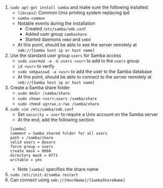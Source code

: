 1. `sudo apt-get install samba` and make sure the following installed:
    * `libcups2`: Common Unix printing system replacing lpd
    * `samba-common`
    * Notable events during the installation
        * Created `/etc/samba/smb.conf`
        * Added user group `sambashare`
        * Started daemons `nmbd` and `smbd`
    * At this point, should be able to see the server remotely at `smb://[Samba host ip or host name]`
2. Use the standard user group `users` for Samba access
    * `sudo usermod -a -G users <usr>` to add <usr> to the `users` group
    * `id <usr>` to verify
    * `sudo smbpasswd -a <usr>` to add the user to the Samba database
    * At this point, should be able to connect to the server remotely at `smb://[Samba host ip or host name]`
3. Create a Samba share folder
    * `sudo mkdir /samba/share`
    * `sudo chown <usr>:users /samba/share`
    * `sudo chmod ug+rwx,o-rwx /samba/share`
4. `sudo vim /etc/samba/smb.conf`
    * Set `security = user` to require a Unix account on the Samba server
    * At the end, add the following section
    ```
    [samba]
    comment = Samba shared folder for all users
    path = /samba/share
    valid users = @users
    force group = users
    create mask = 0660
    directory mask = 0771
    writable = yes
    ```
    * Note `[samba]` specifies the share name
5. `sudo /etc/init.d/samba restart`
6. Can connect using `smb://[HostName]/[SambaShareName]`
